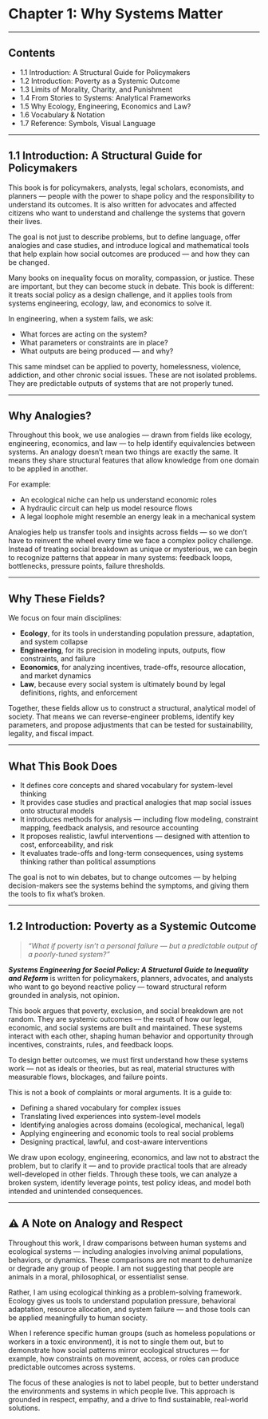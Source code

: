 # Chapter 1: Why Systems Matter

---

## Contents

- 1.1 Introduction: A Structural Guide for Policymakers
- 1.2 Introduction: Poverty as a Systemic Outcome  
- 1.3 Limits of Morality, Charity, and Punishment  
- 1.4 From Stories to Systems: Analytical Frameworks  
- 1.5 Why Ecology, Engineering, Economics and Law?  
- 1.6 Vocabulary & Notation  
- 1.7 Reference: Symbols, Visual Language  

---


## 1.1 Introduction: A Structural Guide for Policymakers

This book is for policymakers, analysts, legal scholars, economists, and planners — people with the power to shape policy and the responsibility to understand its outcomes. It is also written for advocates and affected citizens who want to understand and challenge the systems that govern their lives.

The goal is not just to describe problems, but to define language, offer analogies and case studies, and introduce logical and mathematical tools that help explain how social outcomes are produced — and how they can be changed.

Many books on inequality focus on morality, compassion, or justice. These are important, but they can become stuck in debate. This book is different: it treats social policy as a design challenge, and it applies tools from systems engineering, ecology, law, and economics to solve it.

In engineering, when a system fails, we ask:  
- What forces are acting on the system?  
- What parameters or constraints are in place?  
- What outputs are being produced — and why?

This same mindset can be applied to poverty, homelessness, violence, addiction, and other chronic social issues. These are not isolated problems. They are predictable outputs of systems that are not properly tuned.

---

## Why Analogies?

Throughout this book, we use analogies — drawn from fields like ecology, engineering, economics, and law — to help identify equivalencies between systems. An analogy doesn’t mean two things are exactly the same. It means they share structural features that allow knowledge from one domain to be applied in another.

For example:
- An ecological niche can help us understand economic roles  
- A hydraulic circuit can help us model resource flows  
- A legal loophole might resemble an energy leak in a mechanical system

Analogies help us transfer tools and insights across fields — so we don’t have to reinvent the wheel every time we face a complex policy challenge. Instead of treating social breakdown as unique or mysterious, we can begin to recognize patterns that appear in many systems: feedback loops, bottlenecks, pressure points, failure thresholds.

---

## Why These Fields?

We focus on four main disciplines:

- **Ecology**, for its tools in understanding population pressure, adaptation, and system collapse  
- **Engineering**, for its precision in modeling inputs, outputs, flow constraints, and failure  
- **Economics**, for analyzing incentives, trade-offs, resource allocation, and market dynamics  
- **Law**, because every social system is ultimately bound by legal definitions, rights, and enforcement

Together, these fields allow us to construct a structural, analytical model of society. That means we can reverse-engineer problems, identify key parameters, and propose adjustments that can be tested for sustainability, legality, and fiscal impact.

---

## What This Book Does

- It defines core concepts and shared vocabulary for system-level thinking  
- It provides case studies and practical analogies that map social issues onto structural models  
- It introduces methods for analysis — including flow modeling, constraint mapping, feedback analysis, and resource accounting  
- It proposes realistic, lawful interventions — designed with attention to cost, enforceability, and risk  
- It evaluates trade-offs and long-term consequences, using systems thinking rather than political assumptions  

The goal is not to win debates, but to change outcomes — by helping decision-makers see the systems behind the symptoms, and giving them the tools to fix what’s broken.

---

## 1.2 Introduction: Poverty as a Systemic Outcome

> *“What if poverty isn’t a personal failure — but a predictable output of a poorly-tuned system?”*

**_Systems Engineering for Social Policy: A Structural Guide to Inequality and Reform_** is written for policymakers, planners, advocates, and analysts who want to go beyond reactive policy — toward structural reform grounded in analysis, not opinion.

This book argues that poverty, exclusion, and social breakdown are not random. They are systemic outcomes — the result of how our legal, economic, and social systems are built and maintained. These systems interact with each other, shaping human behavior and opportunity through incentives, constraints, rules, and feedback loops.

To design better outcomes, we must first understand how these systems work — not as ideals or theories, but as real, material structures with measurable flows, blockages, and failure points.

This is not a book of complaints or moral arguments. It is a guide to:

- Defining a shared vocabulary for complex issues  
- Translating lived experiences into system-level models  
- Identifying analogies across domains (ecological, mechanical, legal)  
- Applying engineering and economic tools to real social problems  
- Designing practical, lawful, and cost-aware interventions  

We draw upon ecology, engineering, economics, and law not to abstract the problem, but to clarify it — and to provide practical tools that are already well-developed in other fields. Through these tools, we can analyze a broken system, identify leverage points, test policy ideas, and model both intended and unintended consequences.

---

## ⚠️ A Note on Analogy and Respect

Throughout this work, I draw comparisons between human systems and ecological systems — including analogies involving animal populations, behaviors, or dynamics. These comparisons are not meant to dehumanize or degrade any group of people. I am not suggesting that people are animals in a moral, philosophical, or essentialist sense.

Rather, I am using ecological thinking as a problem-solving framework. Ecology gives us tools to understand population pressure, behavioral adaptation, resource allocation, and system failure — and those tools can be applied meaningfully to human society.

When I reference specific human groups (such as homeless populations or workers in a toxic environment), it is not to single them out, but to demonstrate how social patterns mirror ecological structures — for example, how constraints on movement, access, or roles can produce predictable outcomes across systems.

The focus of these analogies is not to label people, but to better understand the environments and systems in which people live. This approach is grounded in respect, empathy, and a drive to find sustainable, real-world solutions.



